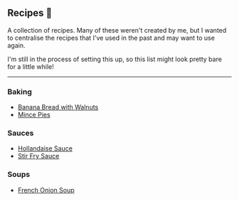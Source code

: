 ## Recipes 🥘

A collection of recipes. Many of these weren't created by me, but I wanted to centralise the recipes that I've used in the past and may want to use again.

I'm still in the process of setting this up, so this list might look pretty bare for a little while!

---

### Baking

- [Banana Bread with Walnuts](recipes/banana-bread)
- [Mince Pies](recipes/mince-pies)

### Sauces

- [Hollandaise Sauce](recipes/hollandaise-sauce)
- [Stir Fry Sauce](recipes/stir-fry-sauce)

### Soups
- [French Onion Soup](recipes/french-onion-soup)
